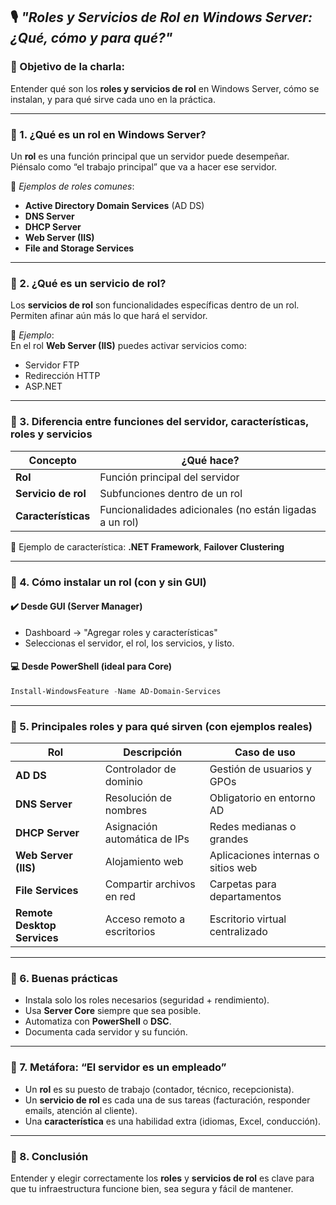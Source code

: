 ## 🎙️ _"Roles y Servicios de Rol en Windows Server: ¿Qué, cómo y para qué?"_

### 🎯 Objetivo de la charla:

Entender qué son los **roles y servicios de rol** en Windows Server, cómo se instalan, y para qué sirve cada uno en la práctica.

---

### 🔹 1. ¿Qué es un **rol** en Windows Server?

Un **rol** es una función principal que un servidor puede desempeñar. Piénsalo como “el trabajo principal” que va a hacer ese servidor.

📌 _Ejemplos de roles comunes_:

- **Active Directory Domain Services** (AD DS)
- **DNS Server**
- **DHCP Server**
- **Web Server (IIS)**
- **File and Storage Services**

---

### 🔹 2. ¿Qué es un **servicio de rol**?

Los **servicios de rol** son funcionalidades específicas dentro de un rol. Permiten afinar aún más lo que hará el servidor.

📌 _Ejemplo_:  
En el rol **Web Server (IIS)** puedes activar servicios como:

- Servidor FTP
- Redirección HTTP
- ASP.NET

---

### 🔹 3. Diferencia entre funciones del servidor, características, roles y servicios

| Concepto            | ¿Qué hace?                                              |
| ------------------- | ------------------------------------------------------- |
| **Rol**             | Función principal del servidor                          |
| **Servicio de rol** | Subfunciones dentro de un rol                           |
| **Características** | Funcionalidades adicionales (no están ligadas a un rol) |

📌 Ejemplo de característica: **.NET Framework**, **Failover Clustering**

---

### 🔹 4. Cómo instalar un rol (con y sin GUI)

#### ✔️ Desde GUI (Server Manager)

- Dashboard → "Agregar roles y características"
- Seleccionas el servidor, el rol, los servicios, y listo.

#### 💻 Desde PowerShell (ideal para Core)

```powershell
Install-WindowsFeature -Name AD-Domain-Services
```

---

### 🔹 5. Principales roles y para qué sirven (con ejemplos reales)

| Rol                         | Descripción                  | Caso de uso                        |
| --------------------------- | ---------------------------- | ---------------------------------- |
| **AD DS**                   | Controlador de dominio       | Gestión de usuarios y GPOs         |
| **DNS Server**              | Resolución de nombres        | Obligatorio en entorno AD          |
| **DHCP Server**             | Asignación automática de IPs | Redes medianas o grandes           |
| **Web Server (IIS)**        | Alojamiento web              | Aplicaciones internas o sitios web |
| **File Services**           | Compartir archivos en red    | Carpetas para departamentos        |
| **Remote Desktop Services** | Acceso remoto a escritorios  | Escritorio virtual centralizado    |

---

### 🔹 6. Buenas prácticas

- Instala solo los roles necesarios (seguridad + rendimiento).
- Usa **Server Core** siempre que sea posible.
- Automatiza con **PowerShell** o **DSC**.
- Documenta cada servidor y su función.

---

### 🔹 7. Metáfora: “El servidor es un empleado”

- Un **rol** es su puesto de trabajo (contador, técnico, recepcionista).
- Un **servicio de rol** es cada una de sus tareas (facturación, responder emails, atención al cliente).
- Una **característica** es una habilidad extra (idiomas, Excel, conducción).

---

### 🔹 8. Conclusión

Entender y elegir correctamente los **roles** y **servicios de rol** es clave para que tu infraestructura funcione bien, sea segura y fácil de mantener.
